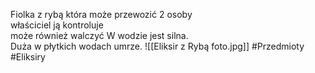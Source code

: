 Fiolka z rybą która może przewozić 2 osoby  
właściciel ją kontroluje  
może również walczyć W wodzie jest silna.  
Duża w płytkich wodach umrze.
![[Eliksir z Rybą foto.jpg]]
#Przedmioty #Eliksiry 